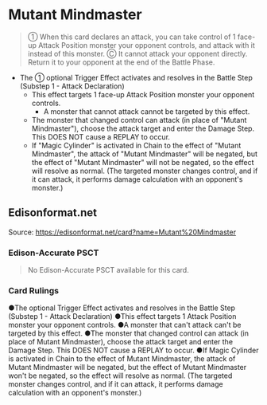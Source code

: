 # Mutant Mindmaster

> ① When this card declares an attack, you can take control of 1 face-up Attack Position monster your opponent controls, and attack with it instead of this monster. Ⓒ It cannot attack your opponent directly. Return it to your opponent at the end of the Battle Phase.

*   The ① optional Trigger Effect activates and resolves in the Battle Step (Substep 1 - Attack Declaration)
    *   This effect targets 1 face-up Attack Position monster your opponent controls.
        *   A monster that cannot attack cannot be targeted by this effect.
    *   The monster that changed control can attack (in place of "Mutant Mindmaster"), choose the attack target and enter the Damage Step. This DOES NOT cause a REPLAY to occur.
    *   If "Magic Cylinder" is activated in Chain to the effect of "Mutant Mindmaster", the attack of "Mutant Mindmaster" will be negated, but the effect of "Mutant Mindmaster" will not be negated, so the effect will resolve as normal. (The targeted monster changes control, and if it can attack, it performs damage calculation with an opponent's monster.)

## Edisonformat.net

Source: https://edisonformat.net/card?name=Mutant%20Mindmaster

### Edison-Accurate PSCT

> No Edison-Accurate PSCT available for this card.

### Card Rulings

●The optional Trigger Effect activates and resolves in the Battle Step (Substep 1 - Attack Declaration)
●This effect targets 1 Attack Position monster your opponent controls.
●A monster that can't attack can't be targeted by this effect.
●The monster that changed control can attack (in place of Mutant Mindmaster), choose the attack target and enter the Damage Step. This DOES NOT cause a REPLAY to occur.
●If Magic Cylinder is activated in Chain to the effect of Mutant Mindmaster, the attack of Mutant Mindmaster will be negated, but the effect of Mutant Mindmaster won't be negated, so the effect will resolve as normal. (The targeted monster changes control, and if it can attack, it performs damage calculation with an opponent's monster.)
            